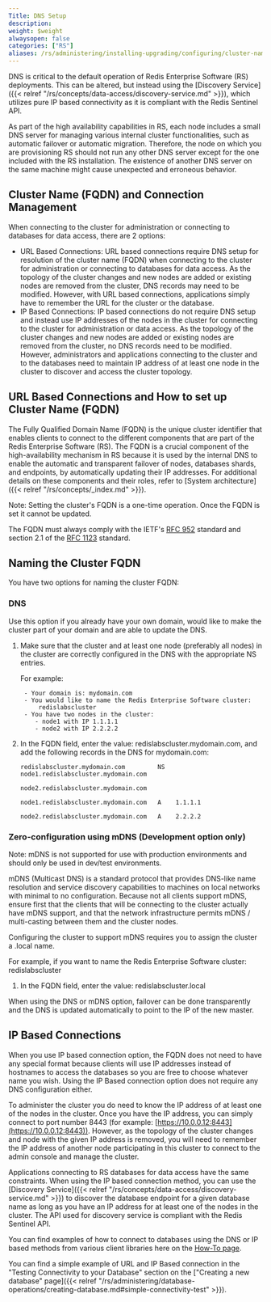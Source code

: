 ```yaml
---
Title: DNS Setup
description:
weight: $weight
alwaysopen: false
categories: ["RS"]
aliases: /rs/administering/installing-upgrading/configuring/cluster-name-dns-connection-management/
---
```

DNS is critical to the default operation of Redis Enterprise Software
(RS) deployments. This can be altered, but instead using the [Discovery
Service]({{< relref "/rs/concepts/data-access/discovery-service.md" >}}),
which utilizes pure IP based connectivity as it is compliant with the
Redis Sentinel API.

As part of the high availability capabilities in RS, each node includes
a small DNS server for managing various internal cluster
functionalities, such as automatic failover or automatic migration.
Therefore, the node on which you are provisioning RS should not run any
other DNS server except for the one included with the RS installation.
The existence of another DNS server on the same machine might cause
unexpected and erroneous behavior.

## Cluster Name (FQDN) and Connection Management

When connecting to the cluster for administration or connecting to
databases for data access, there are 2 options:

- URL Based Connections: URL based connections require DNS setup for
    resolution of the cluster name (FQDN) when connecting to the cluster
    for administration or connecting to databases for data access. As
    the topology of the cluster changes and new nodes are added or
    existing nodes are removed from the cluster, DNS records may need to
    be modified. However, with URL based connections, applications
    simply have to remember the URL for the cluster or the database.
- IP Based Connections: IP based connections do not require DNS setup
    and instead use IP addresses of the nodes in the cluster for
    connecting to the cluster for administration or data access. As the
    topology of the cluster changes and new nodes are added or existing
    nodes are removed from the cluster, no DNS records need to be
    modified. However, administrators and applications connecting to the
    cluster and to the databases need to maintain IP address of at least
    one node in the cluster to discover and access the cluster topology.

## URL Based Connections and How to set up Cluster Name (FQDN)

The Fully Qualified Domain Name (FQDN) is the unique cluster identifier
that enables clients to connect to the different components that are
part of the Redis Enterprise Software (RS). The FQDN is a crucial
component of the high-availability mechanism in RS because it is used by
the internal DNS to enable the automatic and transparent failover of
nodes, databases shards, and endpoints, by automatically updating their
IP addresses. For additional details on these components and their
roles, refer to [System
architecture]({{< relref "/rs/concepts/_index.md" >}}).

Note: Setting the cluster's FQDN is a one-time operation. Once the FQDN
is set it cannot be updated.

The FQDN must always comply with the IETF's [RFC
952](http://tools.ietf.org/html/rfc952) standard and section 2.1 of the
[RFC 1123](http://tools.ietf.org/html/rfc1123) standard.

## Naming the Cluster FQDN

You have two options for naming the cluster FQDN:

### DNS

Use this option if you already have your own domain, would like to make
the cluster part of your domain and are able to update the DNS.

1. Make sure that the cluster and at least one node (preferably all nodes) in the cluster are correctly
    configured in the DNS with the appropriate NS entries.

    For example:

        - Your domain is: mydomain.com
        - You would like to name the Redis Enterprise Software cluster:
            redislabscluster
        - You have two nodes in the cluster:
           - node1 with IP 1.1.1.1
           - node2 with IP 2.2.2.2

1. In the FQDN field, enter the value: redislabscluster.mydomain.com, and
    add the following records in the DNS for mydomain.com:

    ```src
    redislabscluster.mydomain.com         NS   node1.redislabscluster.mydomain.com
                                                node2.redislabscluster.mydomain.com

    node1.redislabscluster.mydomain.com   A    1.1.1.1

    node2.redislabscluster.mydomain.com   A    2.2.2.2
    ```

### Zero-configuration using mDNS (Development option only)

Note: mDNS is not supported for use with production environments and
should only be used in dev/test environments.

mDNS (Multicast DNS) is a standard protocol that provides DNS-like name
resolution and service discovery capabilities to machines on local
networks with minimal to no configuration. Because not all clients
support mDNS, ensure first that the clients that will be connecting to
the cluster actually have mDNS support, and that the network
infrastructure permits mDNS / multi-casting between them and the cluster
nodes.

Configuring the cluster to support mDNS requires you to assign the
cluster a .local name.

For example, if you want to name the Redis Enterprise Software cluster: redislabscluster

1. In the FQDN field, enter the value: redislabscluster.local

When using the DNS or mDNS option, failover can be done transparently
and the DNS is updated automatically to point to the IP of the new
master.

## IP Based Connections

When you use IP based connection option, the FQDN does not need to have
any special format because clients will use IP addresses instead of
hostnames to access the databases so you are free to choose whatever
name you wish. Using the IP Based connection option does not require any
DNS configuration either.

To administer the cluster you do need to know the IP address of at least
one of the nodes in the cluster. Once you have the IP address, you can
simply connect to port number 8443 (for example:
[https://10.0.0.12:8443](https://10.0.0.12:8443)). However, as the topology of the cluster changes
and node with the given IP address is removed, you will need to remember
the IP address of another node participating in this cluster to connect
to the admin console and manage the cluster.

Applications connecting to RS databases for data access have the same
constraints. When using the IP based connection method, you can use the
[Discovery
Service]({{< relref "/rs/concepts/data-access/discovery-service.md" >}})
to discover the database endpoint for a given database name as long as
you have an IP address for at least one of the nodes in the cluster. The
API used for discovery service is compliant with the Redis Sentinel API.

You can find examples of how to connect to databases using the DNS or IP
based methods from various client libraries here on the [How-To
page](https://redislabs.com/resources/how-to-redis-enterprise/).

You can find a simple example of URL and IP Based connection in the
"Testing Connectivity to your Database" section on the ["Creating a new
database"
page]({{< relref "/rs/administering/database-operations/creating-database.md#simple-connectivity-test" >}}).
